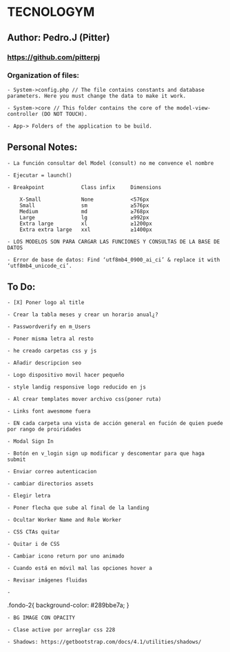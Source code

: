 # TECNOLOGYM
## Author: Pedro.J (Pitter)
### https://github.com/pitterpj

### Organization of files:

    - System->config.php // The file contains constants and database parameters. Here you must change the data to make it work.

    - System->core // This folder contains the core of the model-view-controller (DO NOT TOUCH).

    - App-> Folders of the application to be build.


## Personal Notes:

    - La función consultar del Model (consult) no me convence el nombre

    - Ejecutar = launch()

    - Breakpoint	        Class infix	    Dimensions

        X-Small	            None	        <576px
        Small	            sm	            ≥576px
        Medium	            md	            ≥768px
        Large	            lg	            ≥992px
        Extra large	        xl	            ≥1200px
        Extra extra large	xxl	            ≥1400px

    - LOS MODELOS SON PARA CARGAR LAS FUNCIONES Y CONSULTAS DE LA BASE DE DATOS

    - Error de base de datos: Find ‘utf8mb4_0900_ai_ci’ & replace it with ‘utf8mb4_unicode_ci’.
    

## To Do:
    
    - [X] Poner logo al title

    - Crear la tabla meses y crear un horario anual¿?

    - Passwordverify en m_Users
    
    - Poner misma letra al resto

    - he creado carpetas css y js

    - Añadir descripcion seo

    - Logo dispositivo movil hacer pequeño

    - style landig responsive logo reducido en js

    - Al crear templates mover archivo css(poner ruta)

    - Links font awesmome fuera

    - EN cada carpeta una vista de acción general en fución de quien puede por rango de proiridades

    - Modal Sign In

    - Botón en v_login sign up modificar y descomentar para que haga submit

    - Enviar correo autenticacion

    - cambiar directorios assets

    - Elegir letra

    - Poner flecha que sube al final de la landing

    - Ocultar Worker Name and Role Worker

    - CSS CTAs quitar

    - Quitar i de CSS

    - Cambiar icono return por uno animado

    - Cuando está en móvil mal las opciones hover a

    - Revisar imágenes fluidas

    - 
.fondo-2{
    background-color: #289bbe7a;
}

    - BG IMAGE CON OPACITY

    - Clase active por arreglar css 228

    - Shadows: https://getbootstrap.com/docs/4.1/utilities/shadows/



